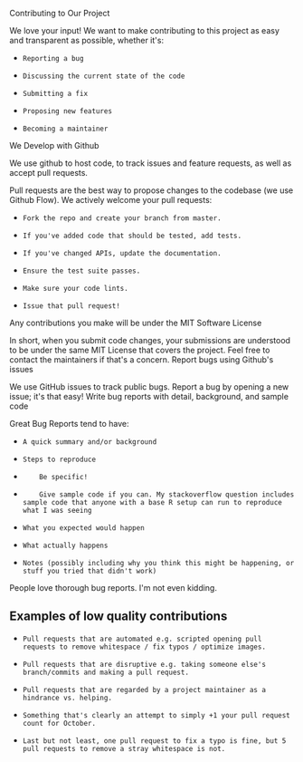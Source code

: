 Contributing to Our Project

We love your input! We want to make contributing to this project as easy and transparent as possible, whether it's:

-     Reporting a bug
-     Discussing the current state of the code
-     Submitting a fix
-     Proposing new features
-     Becoming a maintainer

We Develop with Github

We use github to host code, to track issues and feature requests, as well as accept pull requests.

Pull requests are the best way to propose changes to the codebase (we use Github Flow). We actively welcome your pull requests:

-     Fork the repo and create your branch from master.
-     If you've added code that should be tested, add tests.
-     If you've changed APIs, update the documentation.
-     Ensure the test suite passes.
-     Make sure your code lints.
-     Issue that pull request!

Any contributions you make will be under the MIT Software License

In short, when you submit code changes, your submissions are understood to be under the same MIT License that covers the project. Feel free to contact the maintainers if that's a concern.
Report bugs using Github's issues

We use GitHub issues to track public bugs. Report a bug by opening a new issue; it's that easy!
Write bug reports with detail, background, and sample code

Great Bug Reports tend to have:

-     A quick summary and/or background
-     Steps to reproduce
-         Be specific!
-         Give sample code if you can. My stackoverflow question includes sample code that anyone with a base R setup can run to reproduce what I was seeing
-     What you expected would happen
-     What actually happens
-     Notes (possibly including why you think this might be happening, or stuff you tried that didn't work)

People love thorough bug reports. I'm not even kidding.

## Examples of low quality contributions

-     Pull requests that are automated e.g. scripted opening pull requests to remove whitespace / fix typos / optimize images.
-     Pull requests that are disruptive e.g. taking someone else's branch/commits and making a pull request.
-     Pull requests that are regarded by a project maintainer as a hindrance vs. helping.
-     Something that's clearly an attempt to simply +1 your pull request count for October.
-     Last but not least, one pull request to fix a typo is fine, but 5 pull requests to remove a stray whitespace is not. 
